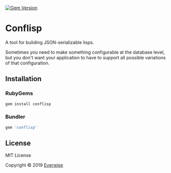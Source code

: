 [![Gem Version](https://badge.fury.io/rb/conflisp.svg)](https://rubygems.org/gems/conflisp)

# Conflisp

A tool for buliding JSON-serializable lisps.

Sometimes you need to make something configurable at the database level, but
you don't want your application to have to support all possible variations of
that configuration.

## Installation

### RubyGems

```bash
gem install conflisp
```

### Bundler

```ruby
gem 'conflisp'
```

## License

MIT License

Copyright © 2019 [Everwise](https://github.com/everwise)
